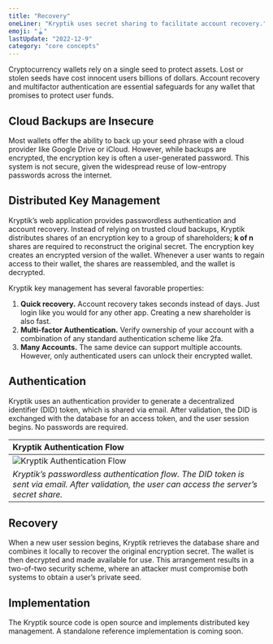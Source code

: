 ```yaml
---
title: "Recovery"
oneLiner: "Kryptik uses secret sharing to facilitate account recovery."
emoji: "🪀"
lastUpdate: "2022-12-9"
category: "core concepts"
---
```


Cryptocurrency wallets rely on a single seed to protect assets. Lost or stolen seeds have cost innocent users billions of dollars. Account recovery and multifactor authentication are essential safeguards for any wallet that promises to protect user funds.

## Cloud Backups are Insecure

Most wallets offer the ability to back up your seed phrase with a cloud provider like Google Drive or iCloud. However, while backups are encrypted, the encryption key is often a user-generated password. This system is not secure, given the widespread reuse of low-entropy passwords across the internet.

## Distributed Key Management

Kryptik’s web application provides passwordless authentication and account recovery. Instead of relying on trusted cloud backups, Kryptik distributes shares of an encryption key to a group of shareholders; **k of n** shares are required to reconstruct the original secret. The encryption key creates an encrypted version of the wallet. Whenever a user wants to regain access to their wallet, the shares are reassembled, and the wallet is decrypted.

Kryptik key management has several favorable properties:

1. **Quick recovery.** Account recovery takes seconds instead of days. Just login like you would for any other app. Creating a new shareholder is also fast.
2. **Multi-factor Authentication.** Verify ownership of your account with a combination of any standard authentication scheme like 2fa.
3. **Many Accounts.** The same device can support multiple accounts. However, only authenticated users can unlock their encrypted wallet.

## Authentication

Kryptik uses an authentication provider to generate a decentralized identifier (DID) token, which is shared via email. After validation, the DID is exchanged with the database for an access token, and the user session begins. No passwords are required.

| **Kryptik Authentication Flow**                                                                                                                 |
| :---------------------------------------------------------------------------------------------------------------------------------------------- |
| ![Kryptik Authentication Flow](/blog/authenticationFlowPlain.png)                                                                               |
| _Kryptik’s passwordless authentication flow. The DID token is sent via email. After validation, the user can access the server’s secret share._ |

## Recovery

When a new user session begins, Kryptik retrieves the database share and combines it locally to recover the original encryption secret. The wallet is then decrypted and made available for use. This arrangement results in a two-of-two security scheme, where an attacker must compromise both systems to obtain a user’s private seed.

## Implementation

The Kryptik source code is open source and implements distributed key management. A standalone reference implementation is coming soon.

